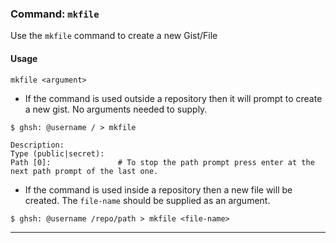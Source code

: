 ### Command: `mkfile`

Use the `mkfile` command to create a new Gist/File

#### Usage
`mkfile <argument>`

* If the command is used outside a repository then it will prompt to create a new gist. No arguments needed to supply.
```shell
$ ghsh: @username / > mkfile
```
```
Description:
Type (public|secret):
Path [0]:               # To stop the path prompt press enter at the next path prompt of the last one.
```
* If the command is used inside a repository then a new file will be created. The `file-name` should be supplied as an argument.
```shell
$ ghsh: @username /repo/path > mkfile <file-name> 
```

***